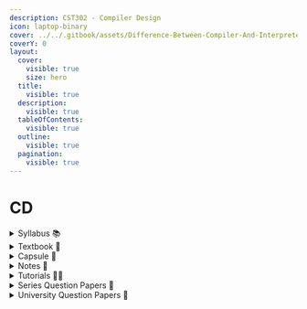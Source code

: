 ```yaml
---
description: CST302 - Compiler Design
icon: laptop-binary
cover: ../../.gitbook/assets/Difference-Between-Compiler-And-Interpreter-In-Java.jpg
coverY: 0
layout:
  cover:
    visible: true
    size: hero
  title:
    visible: true
  description:
    visible: true
  tableOfContents:
    visible: true
  outline:
    visible: true
  pagination:
    visible: true
---
```


# CD

<details>

<summary>Syllabus 📚 </summary>

[CST302](https://drive.google.com/file/d/1e9Qw3OBd-6J6HNeG4o5Su8IemiUa3-4w/view?usp=sharing) 👈

</details>

<details>

<summary>Textbook 📖</summary>

[CD Textbook](https://drive.google.com/drive/folders/1FFT9Dh78zvQIbRKo35_ilzxIqCnNP3M2?usp=drive_link) 👈

</details>

<details>

<summary>Capsule 💊</summary>

[CD Short Notes](https://drive.google.com/drive/folders/1fjG9KuJwHACmle3V9buaHOzf1VdGOXIJ?usp=drive_link) 👈

</details>

<details>

<summary>Notes 📒</summary>

[CD Notes](https://drive.google.com/drive/folders/1zJWaQQy1mcNvWS6TQLITahQ3Bfi0UYQp?usp=drive_link) 👈

</details>

<details>

<summary>Tutorials 🧑‍🏫</summary>

[Geeks for Geeks - Compiler Design Tutorial](https://www.geeksforgeeks.org/compiler-design-tutorials/) 👈

</details>

<details>

<summary>Series Question Papers 📃</summary>

[CD Series QPs](https://drive.google.com/drive/folders/1du3Ay42gdIxXxeTwQI6eXyLRi3xtnzLu?usp=drive_link) 👈

</details>

<details>

<summary>University Question Papers 📄</summary>

[CD PYQs](https://drive.google.com/drive/folders/1AUos1x1JE3TXd9sMVZfOBdrZdGzqtupo?usp=drive_link) 👈

</details>
